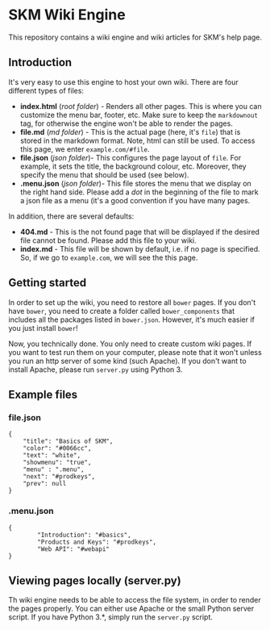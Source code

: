 # SKM Wiki Engine
This repository contains a wiki engine and wiki articles for SKM's help page.

## Introduction
It's very easy to use this engine to host your own wiki. There are four different types of files:

* __index.html__ (*root folder*) - Renders all other pages. This is where you can customize the menu bar, footer, etc. 
Make sure to keep the `markdownout` tag, for otherwise the engine won't be able to render the pages.
* __file.md__ (*md folder*) - This is the actual page (here, it's `file`) that is stored in the markdown format. Note, html can still
be used. To access this page, we enter `example.com/#file`. 
*  __file.json__ (*json folder*)- This configures the page layout of `file`. For example, it sets the title, the background colour, etc.
Moreover, they specify the menu that should be used (see below).
* __.menu.json__ (*json folder*)- This file stores the menu that we display on the right hand side. Please add a *dot* in the beginning
of the file to mark a json file as a menu (it's a good convention if you have many pages.

In addition, there are several defaults:
* __404.md__ - This is the not found page that will be displayed if the desired file cannot be found. Please add this file to your wiki.
* __index.md__ - This file will be shown by default, i.e. if no page is specified. So, if we go to `example.com`, we will see the this page.

## Getting started
In order to set up the wiki, you need to restore all `bower` pages. If you don't have `bower`, you need to create
a folder called `bower_components` that includes all the packages listed in `bower.json`. However, it's much easier if you just install `bower`!

Now, you technically done. You only need to create custom wiki pages. If you want to test run them on your computer, please note that it won't unless
you run an http server of some kind (such Apache). If you don't want to install Apache, please run `server.py` using Python 3.

## Example files

### file.json
```
{
    "title": "Basics of SKM",
    "color": "#0066cc",
    "text": "white",
    "showmenu": "true",
    "menu" : ".menu",
    "next": "#prodkeys",
    "prev": null
} 

```
### .menu.json
```
{
        "Introduction": "#basics",
        "Products and Keys": "#prodkeys",
        "Web API": "#webapi"
}
```
## Viewing pages locally (server.py)
Th wiki engine needs to be able to access the file system, in order to render the pages properly. You can either use Apache or the small Python server script. If you have Python 3.*, simply run the `server.py` script.
